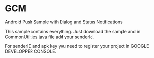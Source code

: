 GCM
===

Android Push Sample with Dialog and Status Notifications

This sample contains everything. Just download the sample and in CommonUtilties.java file add your senderId.

For senderID and apk key you need to register your project in GOOGLE DEVELOPPER CONSOLE.

